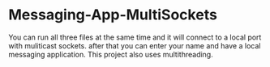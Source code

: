 # Messaging-App-MultiSockets

You can run all three files at the same time and it will connect to a local port with muliticast sockets. after that you can enter your name and have a local messaging application. This project also uses multithreading.
